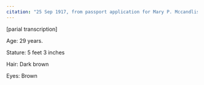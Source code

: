 ```yaml
---
citation: "25 Sep 1917, from passport application for Mary P. Mccandlish, ancestry.com. Used with permission from original uploader."
---
```

[parial transcription]

Age: 29 years.

Stature: 5 feet 3 inches

Hair: Dark brown

Eyes: Brown

